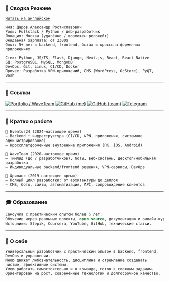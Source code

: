 ### 📄 Сводка Резюме

[`Читать на английском`](https://github.com/eelus1ve/resume.md)

```vbnet
Имя: Даров Александр Ростиславович  
Роль: Fullstack / Python / Web-разработчик  
Локация: Москва (удалённо / возможен релокейт)  
Ожидаемая зарплата: от 2300$  
Опыт: 5+ лет в backend, frontend, ботах и кроссплатформенных приложениях  
```

```vbnet
Стек: Python, JS/TS, Flask, Django, Next.js, React, React Native  
БД: PostgreSQL, MySQL, MongoDB  
DevOps: Git, Linux, CI/CD, Docker  
Прочее: Разработка VPN-приложений, CMS (WordPress, OcStore), PyQT, Bash  
```
---

### 🔗 Ссылки

[![Portfolio / WaveTeam](https://img.shields.io/badge/-WaveTeam-000?style=flat&logo=google-chrome&logoColor=white)](https://waveteam.net/)
[![GitHub (me)](https://img.shields.io/badge/-eelus1ve-000?style=flat&logo=github&logoColor=white)](https://github.com/eelus1ve)
[![GitHub (team)](https://img.shields.io/badge/-WaveTeam-000?style=flat&logo=github&logoColor=white)](https://github.com/WaveTeamDev)
[![Telegram](https://img.shields.io/badge/-Telegram-000?style=flat&logo=telegram&logoColor=white)](https://t.me/eelus1ve)

---

### 💼 Кратко о работе
```
🔹 Eventus24 (2024–настоящее время)
— Backend + инфраструктура (CI/CD, VPN, приложения, системное администрирование)  
— Кроссплатформенные внутренние приложения (ПК, iOS, Android)  

🔹 WaveTeam (2020–настоящее время)
— Тимлид (до 7 разработчиков), боты, веб-системы, десктоп/мобильная разработка  
— Индивидуальные backend/frontend решения, VPN-сервисы, DevOps  

🔹 Фриланс (2019–настоящее время)
— Полный цикл разработки: от архитектуры до деплоя  
— CMS, боты, сайты, автоматизация, API, сопровождение клиентов  
```

---

### 🎓 Образование
```sql
Самоучка с практическим опытом более 5 лет.  
Обучение через реальные проекты, open source, документацию и онлайн-курсы.  
Источники: Stepik, Coursera, YouTube, GitHub, технические статьи.  
```

---

### 💬 О себе
```pgsql
Универсальный разработчик с практическим опытом в backend, frontend, DevOps и управлении.  
Мною движет любознательность, дисциплина и стремление создавать чистые, эффективные системы.  
Умею работать самостоятельно и в команде, готов к сложным задачам.  
Ориентирован на рост, современные технологии и долгосрочное качество.  
```
